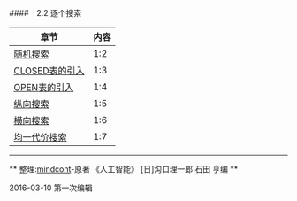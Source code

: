 ####　2.2 逐个搜索

| 章节 | 内容 |
| -- | -- |
| [随机搜索](One-by-one-search/随机搜索.html) | 1:2 |
| [CLOSED表的引入](One-by-one-search/CLOSED表的引入.html) | 1:3 |
| [OPEN表的引入](One-by-one-search/OPEN表的引入.html) | 1:4 |
| [纵向搜索](One-by-one-search/纵向搜索.html) | 1:5 |
| [横向搜索](One-by-one-search/横向搜索.html)| 1:6 |
| [均一代价搜索](One-by-one-search/均一代价搜索.html) | 1:7 |

---
** 整理:[mindcont](https://github.com/mindcont)-原著 《人工智能》 [日]沟口理一郎 石田 亨编 **

2016-03-10 第一次编辑